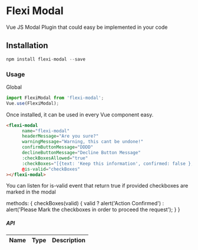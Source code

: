 # Flexi Modal

Vue JS Modal Plugin that could easy be implemented in your code

## Installation

```js
npm install flexi-modal --save
```

### Usage

Global

```js
import FlexiModal from 'flexi-modal';
Vue.use(FlexiModal);
```

Once installed, it can be used in every Vue component easy.

```html
<flexi-modal 
      name="flexi-modal"
      headerMessage="Are you sure?"
      warningMessage="Warning, this cant be undone!"
      confirmButtonMessage="DDDD"
      declineButtonMessage="Decline Button Message"
      :checkBoxesAllowed="true"
      :checkBoxes="[{text: 'Keep this information', confirmed: false }, {text: 'Keep history of transaction', confirmed: false}]"
      @is-valid="checkBoxes"
></flexi-modal>
```

You can listen for is-valid event that return true if provided checkboxes are marked in the modal

methods: {
  checkBoxes(valid) {
    valid ? alert('Action Confirmed') : alert('Please Mark the checkboxes in order to proceed the request');
  }
}



##### API

| Name        | Type        | Description                                                             |
| :-----      | :-------    | :----------------------------------------------- 

